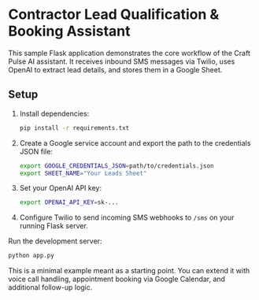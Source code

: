# Contractor Lead Qualification & Booking Assistant

This sample Flask application demonstrates the core workflow of the Craft Pulse AI assistant. It receives inbound SMS messages via Twilio, uses OpenAI to extract lead details, and stores them in a Google Sheet.

## Setup

1. Install dependencies:
   ```bash
   pip install -r requirements.txt
   ```
2. Create a Google service account and export the path to the credentials JSON file:
   ```bash
   export GOOGLE_CREDENTIALS_JSON=path/to/credentials.json
   export SHEET_NAME="Your Leads Sheet"
   ```
3. Set your OpenAI API key:
   ```bash
   export OPENAI_API_KEY=sk-...
   ```
4. Configure Twilio to send incoming SMS webhooks to `/sms` on your running Flask server.

Run the development server:
```bash
python app.py
```

This is a minimal example meant as a starting point. You can extend it with voice call handling, appointment booking via Google Calendar, and additional follow-up logic.
